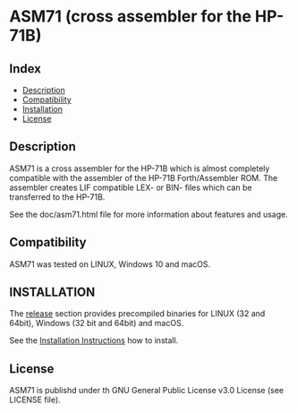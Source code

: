 ASM71 (cross assembler for the HP-71B)
======================================

Index
-----

* [Description](#description)
* [Compatibility](#compatibility)
* [Installation](#installation)
* [License](#license)


Description
-----------

ASM71 is a cross assembler for the HP-71B which is almost completely compatible 
with the assembler of the HP-71B Forth/Assembler ROM. The assembler creates LIF 
compatible LEX- or BIN- files which can be transferred to the HP-71B.

See the doc/asm71.html file for more information about features and usage.


Compatibility
-------------

ASM71 was tested on LINUX, Windows 10 and macOS.


INSTALLATION
------------


The [release](https://github.com/bug400/asm71/releases) section provides precompiled binaries for LINUX (32 and 64bit), Windows (32 bit and 64bit) and macOS.

See the [Installation Instructions](https://github.com/bug400/asm71/blob/master/INSTALL.md) how to install.

License
-------

ASM71 is publishd under th GNU General Public License v3.0 License 
(see LICENSE file).

